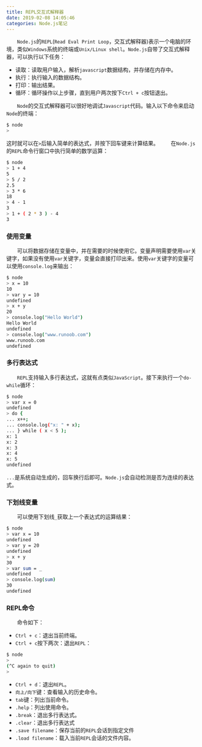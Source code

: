 ```yaml
---
title: REPL交互式解释器
date: 2019-02-08 14:05:46
categories: Node.js笔记
---
```

&emsp;&emsp;`Node.js`的`REPL`(`Read Eval Print Loop`，交互式解释器)表示一个电脑的环境，类似`Windows`系统的终端或`Unix/Linux shell`。`Node.js`自带了交互式解释器，可以执行以下任务：

- 读取：读取用户输入，解析`javascript`数据结构，并存储在内存中。
- 执行：执行输入的数据结构。
- 打印：输出结果。
- 循环：循环操作以上步骤，直到用户两次按下`Ctrl + c`按钮退出。

&emsp;&emsp;`Node`的交互式解释器可以很好地调试`Javascript`代码。输入以下命令来启动`Node`的终端：

``` bash
$ node
>
```

这时就可以在`>`后输入简单的表达式，并按下回车键来计算结果。
&emsp;&emsp;在`Node.js`的`REPL`命令行窗口中执行简单的数学运算：

``` bash
$ node
> 1 + 4
5
> 5 / 2
2.5
> 3 * 6
18
> 4 - 1
3
> 1 + ( 2 * 3 ) - 4
3
```

### 使用变量

&emsp;&emsp;可以将数据存储在变量中，并在需要的时候使用它。变量声明需要使用`var`关键字，如果没有使用`var`关键字，变量会直接打印出来。使用`var`关键字的变量可以使用`console.log`来输出：

``` bash
$ node
> x = 10
10
> var y = 10
undefined
> x + y
20
> console.log("Hello World")
Hello World
undefined
> console.log("www.runoob.com")
www.runoob.com
undefined
```

### 多行表达式

&emsp;&emsp;`REPL`支持输入多行表达式，这就有点类似`JavaScript`。接下来执行一个`do-while`循环：

``` bash
$ node
> var x = 0
undefined
> do {
... x++;
... console.log("x: " + x);
... } while ( x < 5 );
x: 1
x: 2
x: 3
x: 4
x: 5
undefined
```

`...`是系统自动生成的，回车换行后即可。`Node.js`会自动检测是否为连续的表达式。

### 下划线变量

&emsp;&emsp;可以使用下划线`_`获取上一个表达式的运算结果：

``` bash
$ node
> var x = 10
undefined
> var y = 20
undefined
> x + y
30
> var sum = _
undefined
> console.log(sum)
30
undefined
```

### REPL命令

&emsp;&emsp;命令如下：

- `Ctrl + c`：退出当前终端。
- `Ctrl + c`按下两次：退出`REPL`：

``` bash
$ node
>
(^C again to quit)
>
```

- `Ctrl + d`：退出`REPL`。
- `向上/向下`键：查看输入的历史命令。
- `tab`键：列出当前命令。
- `.help`：列出使用命令。
- `.break`：退出多行表达式。
- `.clear`：退出多行表达式
- `.save filename`：保存当前的`REPL`会话到指定文件
- `.load filename`：载入当前`REPL`会话的文件内容。